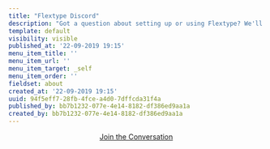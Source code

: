 ```yaml
---
title: "Flextype Discord"
description: "Got a question about setting up or using Flextype? We'll do our best to help you out. Also here you may start discussions about core, plugin and themes development."
template: default
visibility: visible
published_at: '22-09-2019 19:15'
menu_item_title: ''
menu_item_url: ''
menu_item_target: _self
menu_item_order: ''
fieldset: about
created_at: '22-09-2019 19:15'
uuid: 94f5eff7-28fb-4fce-a4d0-7dffcda31f4a
published_by: bb7b1232-077e-4e14-8182-df386ed9aa1a
created_by: bb7b1232-077e-4e14-8182-df386ed9aa1a
---
```


<center>
    <a class="text-center relative text-lg relative pr-6 pl-6 pt-6 pb-6 text-black bg-white border-black border-3 hover:bg-black hover:text-white hover:bg-black hover:text-white hover:border-black hover:border-3" href="https://discord.gg/CCKPKVG">
        Join the Conversation
    </a>
</center>
